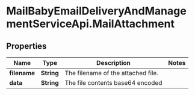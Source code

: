 # MailBabyEmailDeliveryAndManagementServiceApi.MailAttachment

## Properties
Name | Type | Description | Notes
------------ | ------------- | ------------- | -------------
**filename** | **String** | The filename of the attached file. | 
**data** | **String** | The file contents base64 encoded | 
